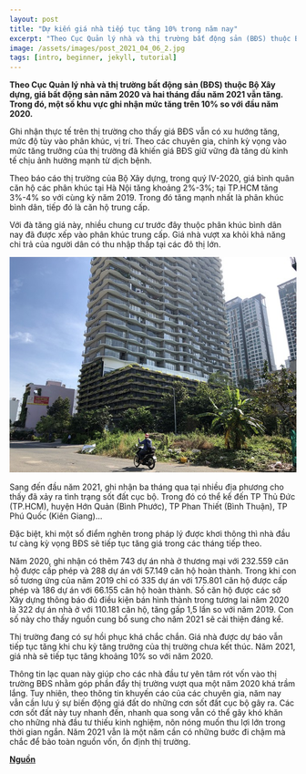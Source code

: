 ```yaml
---
layout: post
title: "Dự kiến giá nhà tiếp tục tăng 10% trong năm nay"
excerpt: "Theo Cục Quản lý nhà và thị trường bất động sản (BĐS) thuộc Bộ Xây dựng, giá bất động sản năm 2020 và hai tháng đầu năm 2021 vẫn tăng. Trong đó, một số khu vực ghi nhận mức tăng trên 10% so với đầu năm 2020."
image: /assets/images/post_2021_04_06_2.jpg
tags: [intro, beginner, jekyll, tutorial]
---
```


**Theo Cục Quản lý nhà và thị trường bất động sản (BĐS) thuộc Bộ Xây dựng, giá bất động sản năm 2020 và hai tháng đầu năm 2021 vẫn tăng. Trong đó, một số khu vực ghi nhận mức tăng trên 10% so với đầu năm 2020.**

Ghi nhận thực tế trên thị trường cho thấy giá BĐS vẫn có xu hướng tăng, mức độ tùy vào phân khúc, vị trí. Theo các chuyên gia, chính kỳ vọng vào mức tăng trưởng của thị trường đã khiến giá BĐS giữ vững đà tăng dù kinh tế chịu ảnh hưởng mạnh từ dịch bệnh.

Theo báo cáo thị trường của Bộ Xây dựng, trong quý IV-2020, giá bình quân căn hộ các phân khúc tại Hà Nội tăng khoảng 2%-3%; tại TP.HCM tăng 3%-4% so với cùng kỳ năm 2019. Trong đó tăng mạnh nhất là phân khúc bình dân, tiếp đó là căn hộ trung cấp.

Với đà tăng giá này, nhiều chung cư trước đây thuộc phân khúc bình dân nay đã được xếp vào phân khúc trung cấp. Giá nhà vượt xa khỏi khả năng chi trả của người dân có thu nhập thấp tại các đô thị lớn.

<img alt="Giá căn hộ trong năm 2021 được dự đoán vẫn giữ đà tăng." src="/assets/images/post_2021_04_06_2.jpg" width="800"/>

Sang đến đầu năm 2021, ghi nhận ba tháng qua tại nhiều địa phương cho thấy đã xảy ra tình trạng sốt đất cục bộ. Trong đó có thể kể đến TP Thủ Đức (TP.HCM), huyện Hớn Quản (Bình Phước), TP Phan Thiết (Bình Thuận), TP Phú Quốc (Kiên Giang)...

Đặc biệt, khi một số điểm nghẽn trong pháp lý được khơi thông thì nhà đầu tư càng kỳ vọng BĐS sẽ tiếp tục tăng giá trong các tháng tiếp theo.

Năm 2020, ghi nhận có thêm 743 dự án nhà ở thương mại với 232.559 căn hộ được cấp phép và 288 dự án với 57.149 căn hộ hoàn thành. Trong khi con số tương ứng của năm 2019 chỉ có 335 dự án với 175.801 căn hộ được cấp phép và 186 dự án với 66.155 căn hộ hoàn thành. Số căn hộ được các sở Xây dựng thông báo đủ điều kiện bán hình thành trong tương lai năm 2020 là 322 dự án nhà ở với 110.181 căn hộ, tăng gấp 1,5 lần so với năm 2019. Con số này cho thấy nguồn cung bổ sung cho năm 2021 sẽ cải thiện đáng kể.

Thị trường đang có sự hồi phục khá chắc chắn. Giá nhà được dự báo vẫn tiếp tục tăng khi chu kỳ tăng trưởng của thị trường chưa kết thúc. Năm 2021, giá nhà sẽ tiếp tục tăng khoảng 10% so với năm 2020.

Thông tin lạc quan này giúp cho các nhà đầu tư yên tâm rót vốn vào thị trường BĐS nhằm góp phần đẩy thị trường vượt qua một năm 2020 khá trầm lắng. Tuy nhiên, theo thông tin khuyến cáo của các chuyên gia, năm nay vẫn cần lưu ý sự biến động giá đất do những cơn sốt đất cục bộ gây ra. Các cơn sốt đất này tuy nhanh đến, nhanh qua song vẫn có thể gây khó khăn cho những nhà đầu tư thiếu kinh nghiệm, nôn nóng muốn thu lợi lớn trong thời gian ngắn. Năm 2021 vẫn là một năm cần có những bước đi chậm mà chắc để bảo toàn nguồn vốn, ổn định thị trường. 

**[Nguồn](https://plo.vn/bat-dong-san/du-kien-gia-nha-tiep-tuc-tang-10-trong-nam-nay-977084.html)**